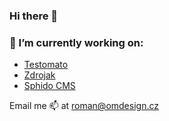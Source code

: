 ### Hi there 👋

### 🔭 I’m currently working on:


- [Testomato](https://www.testomato.com/)
- [Zdrojak](https://www.zdrojak.cz/)
- [Sphido CMS](https://sphido.org/)

Email me 📫  at roman@omdesign.cz
